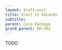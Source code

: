 ```yaml
---
layout: draft-unit
title: V/oct to Seconds
subtitle: 
parent: Core Package
grand_parent: ER-301
---
```


TODO

